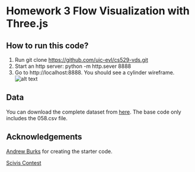 # Homework 3 Flow Visualization with Three.js

## How to run this code?
1. Run git clone https://github.com/uic-evl/cs529-vds.git
2. Start an http server: python -m http.sever 8888
3. Go to http://localhost:8888. You should see a cylinder wireframe.
![alt text][img_cylinder]

## Data
You can download the complete dataset from [here](https://drive.google.com/file/d/1tzopK6xqQkefopSAw1ik5rXMVCJWS978/view). The base code only includes the 058.csv file.

## Acknowledgements
[Andrew Burks](https://andrewtburks.dev/) for creating the starter code.

[Scivis Contest](https://www.uni-kl.de/sciviscontest/)

[img_cylinder]: https://github.com/uic-evl/cs529-vds/blob/master/imgs/cylinder.png "Cylinder"
